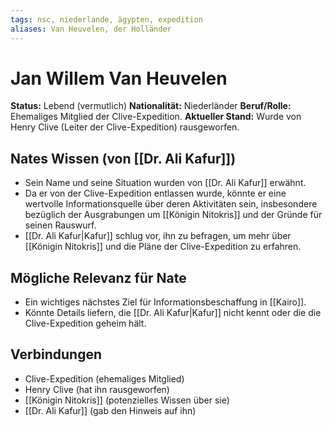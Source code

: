 ```yaml
---
tags: nsc, niederlande, ägypten, expedition
aliases: Van Heuvelen, der Holländer
---
```

# Jan Willem Van Heuvelen

**Status:** Lebend (vermutlich)
**Nationalität:** Niederländer
**Beruf/Rolle:** Ehemaliges Mitglied der Clive-Expedition.
**Aktueller Stand:** Wurde von Henry Clive (Leiter der Clive-Expedition) rausgeworfen.

## Nates Wissen (von [[Dr. Ali Kafur]])
*   Sein Name und seine Situation wurden von [[Dr. Ali Kafur]] erwähnt.
*   Da er von der Clive-Expedition entlassen wurde, könnte er eine wertvolle Informationsquelle über deren Aktivitäten sein, insbesondere bezüglich der Ausgrabungen um [[Königin Nitokris]] und der Gründe für seinen Rauswurf.
*   [[Dr. Ali Kafur|Kafur]] schlug vor, ihn zu befragen, um mehr über [[Königin Nitokris]] und die Pläne der Clive-Expedition zu erfahren.

## Mögliche Relevanz für Nate
*   Ein wichtiges nächstes Ziel für Informationsbeschaffung in [[Kairo]].
*   Könnte Details liefern, die [[Dr. Ali Kafur|Kafur]] nicht kennt oder die die Clive-Expedition geheim hält.

## Verbindungen
*   Clive-Expedition (ehemaliges Mitglied)
*   Henry Clive (hat ihn rausgeworfen)
*   [[Königin Nitokris]] (potenzielles Wissen über sie)
*   [[Dr. Ali Kafur]] (gab den Hinweis auf ihn)